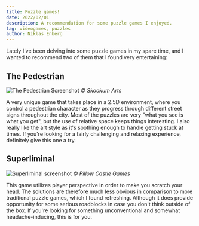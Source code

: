 ```yaml
---
title: Puzzle games!
date: 2022/02/01
description: A recommendation for some puzzle games I enjoyed.
tag: videogames, puzzles
author: Niklas Enberg
---
```

Lately I've been delving into some puzzle games in my spare time, and I wanted to recommend two of them that I found very entertaining:

## The Pedestrian

![The Pedestrian Screenshot](../../public/images/ThePedestrian.png)
*© Skookum Arts*

A very unique game that takes place in a 2.5D environment, where you control a pedestrian character as they progress through different street signs throughout the city. Most of the puzzles are very "what you see is what you get", but the use of relative space keeps things interesting. I also really like the art style as it's soothing enough to handle getting stuck at times. If you're looking for a fairly challenging and relaxing experience, definitely give this one a try.

## Superliminal

![Superliminal screenshot](../../public/images/Superliminal.png)
*© Pillow Castle Games*

This game utilizes player perspective in order to make you scratch your head. The solutions are therefore much less obvious in comparison to more traditional puzzle games, which I found refreshing. Although it does provide opportunity for some serious roadblocks in case you don't think outside of the box. If you're looking for something unconventional and somewhat headache-inducing, this is for you.